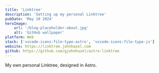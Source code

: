 ```yaml
---
title: 'Linktree'
description: 'Setting up my personal Linktree'
pubDate: 'May 10 2024'
heroImage:
    url: '/blog-placeholder-about.jpg'
    alt: 'GitHub wallpaper'
platform: Web
stack: ['vscode-icons:file-type-astro', 'vscode-icons:file-type-js']
website: https://linktree.johnhazel.com
github: https://github.com/gjohnhazel/astro-linktree
---
```


My own personal Linktree, designed in Astro.